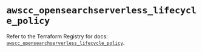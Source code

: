 # `awscc_opensearchserverless_lifecycle_policy`

Refer to the Terraform Registry for docs: [`awscc_opensearchserverless_lifecycle_policy`](https://registry.terraform.io/providers/hashicorp/awscc/0.70.0/docs/resources/opensearchserverless_lifecycle_policy).
